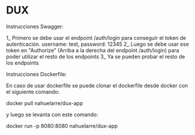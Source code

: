 # DUX

Instrucciones Swagger: 

1_ Primero se debe usar el endpoint /auth/login para conseguir el token de autenticación. username: test, password: 12345
2_ Luego se debe usar ese token en "Authorize" (Arriba a la derecha del endpoint /auth/login) para poder
utilizar el resto de los endpoints
3_ Ya se pueden probar el resto de los endpoints

Instrucciones Dockerfile: 

En caso de usar dockerfile se puede clonar el dockerfile desde docker con el siguiente comando:

docker pull nahuelarre/dux-app

y luego se levanta con este comando:

docker run -p 8080:8080 nahuelarre/dux-app